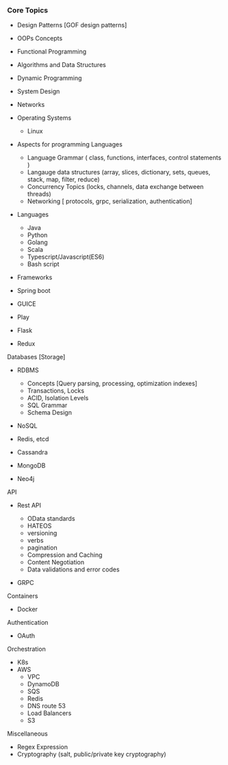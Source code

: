 
### Core Topics 

- Design Patterns [GOF design patterns]

- OOPs Concepts 

- Functional Programming 

- Algorithms and Data Structures 

- Dynamic Programming 

- System Design 

- Networks 

- Operating Systems 
  - Linux 

- Aspects for programming Languages
  - Language Grammar ( class, functions, interfaces, control statements )
  - Langauge data structures (array, slices, dictionary, sets, queues, stack, map, filter, reduce)
  - Concurrency Topics (locks, channels, data exchange between threads)
  - Networking [ protocols, grpc, serialization, authentication]
  
- Languages 
  - Java 
  - Python 
  - Golang
  - Scala
  - Typescript/Javascript(ES6)
  - Bash script 
  
 - Frameworks 
  - Spring boot
  - GUICE
  - Play 
  - Flask
  - Redux
  
 Databases [Storage]

 - RDBMS 
   - Concepts [Query parsing, processing, optimization indexes]
   - Transactions, Locks
   - ACID, Isolation Levels
   - SQL Grammar
   - Schema Design
   
 - NoSQL
  - Redis, etcd
  - Cassandra 
  - MongoDB
  - Neo4j
 
 API 
  - Rest API 
    - OData standards
    - HATEOS
    - versioning
    - verbs
    - pagination 
    - Compression and Caching 
    - Content Negotiation 
    - Data validations and error codes 
    
  -  GRPC 
  
  
Containers
 - Docker 
 
Authentication 
 - OAuth
 
Orchestration 
 - K8s
 - AWS 
   - VPC
   - DynamoDB
   - SQS
   - Redis 
   - DNS route 53
   - Load Balancers
   - S3
 
 Miscellaneous
  - Regex Expression
  - Cryptography (salt, public/private key cryptography)
  
